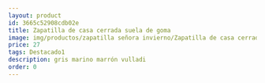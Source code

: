 ```yaml
---
layout: product
id: 3665c52908cdb02e
title: Zapatilla de casa cerrada suela de goma
image: img/productos/zapatilla señora invierno/Zapatilla de casa cerrada suela de goma=27=Destacado1=gris marino marrón vulladi.webp
price: 27
tags: Destacado1
description: gris marino marrón vulladi
order: 0
---
```

